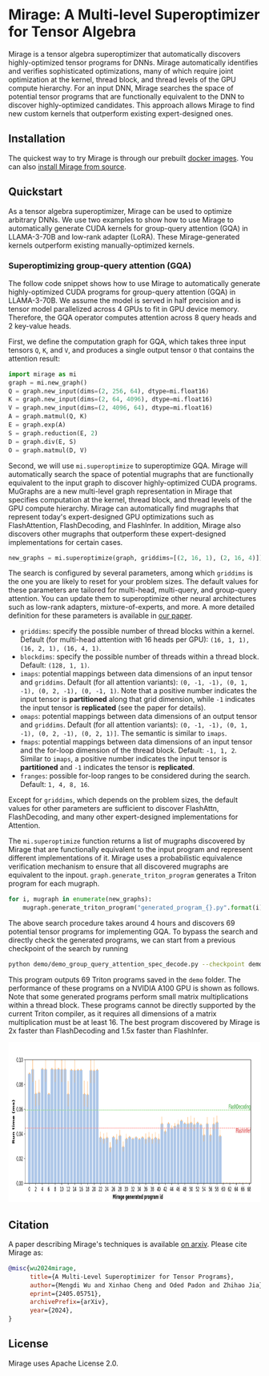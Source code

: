 # Mirage: A Multi-level Superoptimizer for Tensor Algebra

Mirage is a tensor algebra superoptimizer that automatically discovers highly-optimized tensor programs for DNNs. Mirage automatically identifies and verifies sophisticated optimizations, many of which require joint optimization at the kernel, thread block, and thread levels of the GPU compute hierarchy. For an input DNN, Mirage searches the space of potential tensor programs that are functionally equivalent to the DNN to discover highly-optimized candidates. This approach allows Mirage to find new custom kernels that outperform existing expert-designed ones. 

## Installation

The quickest way to try Mirage is through our prebuilt [docker images](INSTALL.md). You can also [install Mirage from source](INSTALL.md).

## Quickstart

As a tensor algebra superoptimizer, Mirage can be used to optimize arbitrary DNNs. We use two examples to show how to use Mirage to automatically generate CUDA kernels for group-query attention (GQA) in LLAMA-3-70B and low-rank adapter (LoRA). These Mirage-generated kernels outperform existing manually-optimized kernels.

### Superoptimizing group-query attention (GQA)

The follow code snippet shows how to use Mirage to automatically generate highly-optimized CUDA programs for group-query attention (GQA) in LLAMA-3-70B. We assume the model is served in half precision and is tensor model parallelized across 4 GPUs to fit in GPU device memory. Therefore, the GQA operator computes attention across 8 query heads and 2 key-value heads.

First, we define the computation graph for GQA, which takes three input tensors `Q`, `K`, and `V`, and produces a single output tensor `O` that contains the attention result:

```python
import mirage as mi
graph = mi.new_graph()
Q = graph.new_input(dims=(2, 256, 64), dtype=mi.float16)
K = graph.new_input(dims=(2, 64, 4096), dtype=mi.float16)
V = graph.new_input(dims=(2, 4096, 64), dtype=mi.float16)
A = graph.matmul(Q, K)
E = graph.exp(A)
S = graph.reduction(E, 2)
D = graph.div(E, S)
O = graph.matmul(D, V)
```

Second, we will use `mi.superoptimize` to superoptimize GQA. Mirage will automatically search the space of potential mugraphs that are functionally equivalent to the input graph to discover highly-optimized CUDA programs. MuGraphs are a new multi-level graph representation in Mirage that specifies computation at the kernel, thread block, and thread levels of the GPU compute hierarchy. Mirage can automatically find mugraphs that represent today's expert-designed GPU optimizations such as FlashAttention, FlashDecoding, and FlashInfer. In addition, Mirage also discovers other mugraphs that outperform these expert-designed implementations for certain cases.

```python
new_graphs = mi.superoptimize(graph, griddims=[(2, 16, 1), (2, 16, 4)])
```
The search is configured by several parameters, among which `griddims` is the one you are likely to reset for your problem sizes. The default values for these parameters are tailored for multi-head, multi-query, and group-query attention. You can update them to superoptimize other neural architectures such as low-rank adapters, mixture-of-experts, and more. A more detailed definition for these parameters is available in [our paper](#citation).

* `griddims`: specify the possible number of thread blocks within a kernel. Default (for multi-head attention with 16 heads per GPU): `(16, 1, 1), (16, 2, 1), (16, 4, 1)`.
* `blockdims`: specify the possible number of threads within a thread block. Default: `(128, 1, 1)`.
* `imaps`: potential mappings between data dimensions of an input tensor and `griddims`. Default (for all attention variants): `(0, -1, -1), (0, 1, -1), (0, 2, -1), (0, -1, 1)`. Note that a positive number indicates the input tensor is **partitioned** along that grid dimension, while `-1` indicates the input tensor is **replicated** (see the paper for details).
* `omaps`: potential mappings between data dimensions of an output tensor and `griddims`. Default (for all attention variants): `(0, -1, -1), (0, 1, -1), (0, 2, -1), (0, 2, 1)]`. The semantic is similar to `imaps`.
* `fmaps`: potential mappings between data dimensions of an input tensor and the for-loop dimension of the thread block. Default: `-1, 1, 2`. Similar to `imaps`, a positive number indicates the input tensor is **partitioned** and `-1` indicates the tensor is **replicated**.
* `franges`: possible for-loop ranges to be considered during the search. Default: `1, 4, 8, 16`.

Except for `griddims`, which depends on the problem sizes, the default values for other parameters are sufficient to discover FlashAttn, FlashDecoding, and many other expert-designed implementations for Attention.

The `mi.superoptimize` function returns a list of mugraphs discovered by Mirage that are functionally equivalent to the input program and represent different implementations of it. Mirage uses a probabilistic equivalence verification mechanism to ensure that all discovered mugraphs are equivalent to the inpout. `graph.generate_triton_program` generates a Triton program for each mugraph.

```python
for i, mugraph in enumerate(new_graphs):
    mugraph.generate_triton_program("generated_program_{}.py".format(i))
```

The above search procedure takes around 4 hours and discovers 69 potential tensor programs for implementing GQA. To bypass the search and directly check the generated programs, we can start from a previous checkpoint of the search by running
```bash
python demo/demo_group_query_attention_spec_decode.py --checkpoint demo/checkpoint_group_query_attn_spec_decode.json
```
This program outputs 69 Triton programs saved in the `demo` folder. The performance of these programs on a NVIDIA A100 GPU is shown as follows. Note that some generated programs perform small matrix multiplications within a thread block. These programs cannot be directly supported by the current Triton compiler, as it requires all dimensions of a matrix multiplication must be at least 16. The best program discovered by Mirage is 2x faster than FlashDecoding and 1.5x faster than FlashInfer.

<p align="center">
<img src="img/group_query_attnetion_spec_decode.png?raw=true" alt="Group Query Attention SpecDecode" height="320"/>
</p>

## Citation
A paper describing Mirage's techniques is available [on arxiv](https://arxiv.org/abs/2405.05751). Please cite Mirage as:

``` bibtex
@misc{wu2024mirage,
      title={A Multi-Level Superoptimizer for Tensor Programs}, 
      author={Mengdi Wu and Xinhao Cheng and Oded Padon and Zhihao Jia},
      eprint={2405.05751},
      archivePrefix={arXiv},
      year={2024},
}
```

## License
Mirage uses Apache License 2.0.
